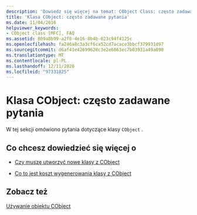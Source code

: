 ```yaml
---
description: 'Dowiedz się więcej na temat: CObject Class: często zadawane pytania'
title: 'Klasa CObject: często zadawane pytania'
ms.date: 11/04/2016
helpviewer_keywords:
- CObject class [MFC], FAQ
ms.assetid: 809a8b99-a2f8-4e16-8b4b-023c94f4125c
ms.openlocfilehash: fa246a8c3a3cf6ca52cd7acace3bbcf379931d97
ms.sourcegitcommit: d6af41e42699628c3e2e6063ec7b03931a49a098
ms.translationtype: MT
ms.contentlocale: pl-PL
ms.lasthandoff: 12/11/2020
ms.locfileid: "97331825"
---
```

# <a name="cobject-class-frequently-asked-questions"></a>Klasa CObject: często zadawane pytania

W tej sekcji omówiono pytania dotyczące klasy `CObject` .

## <a name="what-do-you-want-to-know-more-about"></a>Co chcesz dowiedzieć się więcej o

- [Czy muszę utworzyć nowe klasy z CObject](do-i-have-to-derive-new-classes-from-cobject-q.md)

- [Co to jest koszt wygenerowania klasy z CObject](what-does-it-cost-me-to-derive-a-class-from-cobject-q.md)

## <a name="see-also"></a>Zobacz też

[Używanie obiektu CObject](using-cobject.md)
